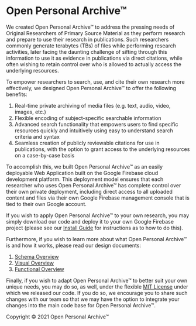 # Open Personal Archive™

We created Open Personal Archive™ to address the pressing needs of Original Researchers of Primary Source Material as they perform research and prepare to use their research in publications. Such researchers commonly generate terabytes (TBs) of files while performing research activities, later facing the daunting challenge of sifting through this information to use it as evidence in publications via direct citations, while often wishing to retain control over who is allowed to actually access the underlying resources.

To empower researchers to search, use, and cite their own research more effectively, we designed Open Personal Archive™ to offer the following benefits:

1. Real-time private archiving of media files (e.g. text, audio, video, images, etc.)
2. Flexible encoding of subject-specific searchable information
3. Advanced search functionality that empowers users to find specific resources quickly and intuitively using easy to understand search criteria and syntax
4. Seamless creation of publicly reviewable citations for use in publications, with the option to grant access to the underlying resources on a case-by-case basis

To accomplish this, we built Open Personal Archive™ as an easily deployable Web Application built on the Google Firebase cloud development platform. This deployment model ensures that each researcher who uses Open Personal Archive™ has complete control over their own private deployment, including direct access to all uploaded content and files via their own Google Firebase management console that is tied to their own Google account.

If you wish to apply Open Personal Archive™ to your own research, you may simply download our code and deploy it to your own Google Firebase project (please see our [Install Guide](./docs/InstallGuide.md) for instructions as to how to do this).

Furthermore, if you wish to learn more about what Open Personal Archive™ is and how it works, please read our design documents:

1. [Schema Overview](./docs/SchemaOverview.md)
2. [Visual Overview](./docs/VisualOverview.md)
3. [Functional Overview](./docs/FunctionalOverview.md)

Finally, if you wish to adapt Open Personal Archive™ to better suit your own unique needs, you may do so, as well, under the flexible [MIT License](./LICENSE) under which we released our code. If you do so, we encourage you to share such changes with our team so that we may have the option to integrate your changes into the main code base for Open Personal Archive™.


Copyright © 2021 Open Personal Archive™
